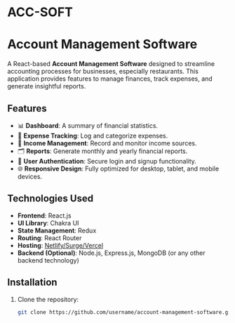 # ACC-SOFT
# Account Management Software

A React-based **Account Management Software** designed to streamline accounting processes for businesses, especially restaurants. This application provides features to manage finances, track expenses, and generate insightful reports.

## Features

- 📊 **Dashboard**: A summary of financial statistics.
- 🧾 **Expense Tracking**: Log and categorize expenses.
- 💼 **Income Management**: Record and monitor income sources.
- 🗂️ **Reports**: Generate monthly and yearly financial reports.
- 🔐 **User Authentication**: Secure login and signup functionality.
- 🌐 **Responsive Design**: Fully optimized for desktop, tablet, and mobile devices.

## Technologies Used

- **Frontend**: React.js
- **UI Library**: Chakra UI
- **State Management**: Redux
- **Routing**: React Router
- **Hosting**: [Netlify/Surge/Vercel](#)
- **Backend (Optional)**: Node.js, Express.js, MongoDB (or any other backend technology)

## Installation

1. Clone the repository:
   ```bash
   git clone https://github.com/username/account-management-software.git
